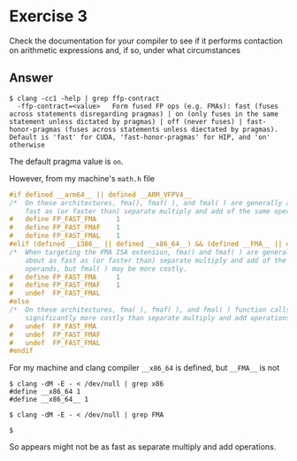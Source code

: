 # Exercise 3

Check the documentation for your compiler to see if it performs contaction on
arithmetic expressions and, if so, under what circumstances

## Answer

```shell
$ clang -cc1 -help | grep ffp-contract
  -ffp-contract=<value>   Form fused FP ops (e.g. FMAs): fast (fuses across statements disregarding pragmas) | on (only fuses in the same statement unless dictated by pragmas) | off (never fuses) | fast-honor-pragmas (fuses across statements unless diectated by pragmas). Default is 'fast' for CUDA, 'fast-honor-pragmas' for HIP, and 'on' otherwise
```

The default pragma value is `on`.

However, from my machine's `math.h` file

```c
#if defined __arm64__ || defined __ARM_VFPV4__
/*  On these architectures, fma(), fmaf( ), and fmal( ) are generally about as
    fast as (or faster than) separate multiply and add of the same operands.  */
#   define FP_FAST_FMA     1
#   define FP_FAST_FMAF    1
#   define FP_FAST_FMAL    1
#elif (defined __i386__ || defined __x86_64__) && (defined __FMA__ || defined __AVX512F__)
/*  When targeting the FMA ISA extension, fma() and fmaf( ) are generally
    about as fast as (or faster than) separate multiply and add of the same
    operands, but fmal( ) may be more costly.                                 */
#   define FP_FAST_FMA     1
#   define FP_FAST_FMAF    1
#   undef  FP_FAST_FMAL
#else
/*  On these architectures, fma( ), fmaf( ), and fmal( ) function calls are
    significantly more costly than separate multiply and add operations.      */
#   undef  FP_FAST_FMA
#   undef  FP_FAST_FMAF
#   undef  FP_FAST_FMAL
#endif
```

For my machine and clang compiler `__x86_64` is defined, but `__FMA__` is not

```shell
$ clang -dM -E - < /dev/null | grep x86
#define __x86_64 1
#define __x86_64__ 1

$ clang -dM -E - < /dev/null | grep FMA

$
```

So appears might not be as fast as separate multiply and add operations.
